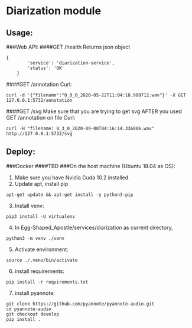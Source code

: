 # Diarization module
## Usage:
###Web API:
####GET /health
Returns json object
```
{
        'service': 'diarization-service',
        'status': 'OK'
    }
```
####GET /annotation
Curl:
```
curl -d '{"filename":"0_0_0_2020-05-22T11:04:18.980712.wav"}' -X GET 127.0.0.1:5732/annotation
```
####GET /svg
Make sure that you are trying to get svg AFTER you used GET /annotation on file 
Curl:
```
curl -H "filename: 0_3_0_2020-09-08T04:16:14.336006.wav" http://127.0.0.1:5732/svg
```
## Deploy:
###Docker
####TBD
###On the host machine (Ubuntu 18.04 as OS):
1) Make sure you have Nvidia Cuda 10.2 installed.
2) Update apt, install pip
```
apt-get update && apt-get install -y python3-pip
```
3) Install venv:
```
pip3 install -U virtualenv
```
4) In Egg-Shaped_Apostle/services/diarization as current directory,
```
python3 -m venv ./venv
```
5) Activate environment:
```
source ./.venv/bin/activate
```
6) install requirements:
```
pip install -r requirements.txt
```
7) install pyannote:
```
git clone https://github.com/pyannote/pyannote-audio.git
cd pyannote-audio
git checkout develop
pip install .
```